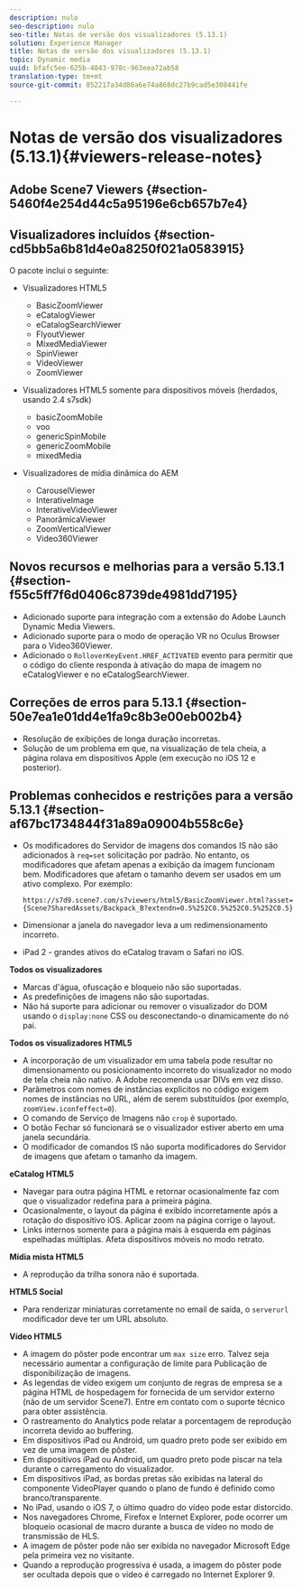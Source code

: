 ```yaml
---
description: nulo
seo-description: nulo
seo-title: Notas de versão dos visualizadores (5.13.1)
solution: Experience Manager
title: Notas de versão dos visualizadores (5.13.1)
topic: Dynamic media
uuid: bfafc5ee-625b-4043-978c-963eea72ab58
translation-type: tm+mt
source-git-commit: 852217a34d86a6e74a868dc27b9cad5e308441fe

---
```



# Notas de versão dos visualizadores (5.13.1){#viewers-release-notes}

## Adobe Scene7 Viewers {#section-5460f4e254d44c5a95196e6cb657b7e4}

## Visualizadores incluídos {#section-cd5bb5a6b81d4e0a8250f021a0583915}

O pacote inclui o seguinte:

* Visualizadores HTML5

   * BasicZoomViewer
   * eCatalogViewer
   * eCatalogSearchViewer
   * FlyoutViewer
   * MixedMediaViewer
   * SpinViewer
   * VideoViewer
   * ZoomViewer

* Visualizadores HTML5 somente para dispositivos móveis (herdados, usando 2.4 s7sdk)

   * basicZoomMobile
   * voo
   * genericSpinMobile
   * genericZoomMobile
   * mixedMedia

* Visualizadores de mídia dinâmica do AEM

   * CarouselViewer
   * InterativeImage
   * InterativeVideoViewer
   * PanorâmicaViewer
   * ZoomVerticalViewer
   * Video360Viewer

## Novos recursos e melhorias para a versão 5.13.1 {#section-f55c5ff7f6d0406c8739de4981dd7195}

* Adicionado suporte para integração com a extensão do Adobe Launch Dynamic Media Viewers.
* Adicionado suporte para o modo de operação VR no Oculus Browser para o Video360Viewer.
* Adicionado o `RolloverKeyEvent.HREF_ACTIVATED` evento para permitir que o código do cliente responda à ativação do mapa de imagem no eCatalogViewer e no eCatalogSearchViewer.

## Correções de erros para 5.13.1 {#section-50e7ea1e01dd4e1fa9c8b3e00eb002b4}

* Resolução de exibições de longa duração incorretas.
* Solução de um problema em que, na visualização de tela cheia, a página rolava em dispositivos Apple (em execução no iOS 12 e posterior).

## Problemas conhecidos e restrições para a versão 5.13.1 {#section-af67bc1734844f31a89a09004b558c6e}

* Os modificadores do Servidor de imagens dos comandos IS não são adicionados à `req=set` solicitação por padrão. No entanto, os modificadores que afetam apenas a exibição da imagem funcionam bem. Modificadores que afetam o tamanho devem ser usados em um ativo complexo. Por exemplo:

   `https://s7d9.scene7.com/s7viewers/html5/BasicZoomViewer.html?asset= {Scene7SharedAssets/Backpack_B?extendn=0.5%252C0.5%252C0.5%252C0.5}`

* Dimensionar a janela do navegador leva a um redimensionamento incorreto.
* iPad 2 - grandes ativos do eCatalog travam o Safari no iOS.

**Todos os visualizadores**

* Marcas d&#39;água, ofuscação e bloqueio não são suportadas.
* As predefinições de imagens não são suportadas.
* Não há suporte para adicionar ou remover o visualizador do DOM usando o `display:none` CSS ou desconectando-o dinamicamente do nó pai.

**Todos os visualizadores HTML5**

* A incorporação de um visualizador em uma tabela pode resultar no dimensionamento ou posicionamento incorreto do visualizador no modo de tela cheia não nativo. A Adobe recomenda usar DIVs em vez disso.
* Parâmetros com nomes de instâncias explícitos no código exigem nomes de instâncias no URL, além de serem substituídos (por exemplo, `zoomView.iconfeffect=0`).
* O comando de Serviço de Imagens não `crop` é suportado.
* O botão Fechar só funcionará se o visualizador estiver aberto em uma janela secundária.
* O modificador de comandos IS não suporta modificadores do Servidor de imagens que afetam o tamanho da imagem.

**eCatalog HTML5**

* Navegar para outra página HTML e retornar ocasionalmente faz com que o visualizador redefina para a primeira página.
* Ocasionalmente, o layout da página é exibido incorretamente após a rotação do dispositivo iOS. Aplicar zoom na página corrige o layout.
* Links internos somente para a página mais à esquerda em páginas espelhadas múltiplas. Afeta dispositivos móveis no modo retrato.

**Mídia mista HTML5**

* A reprodução da trilha sonora não é suportada.

**HTML5 Social**

* Para renderizar miniaturas corretamente no email de saída, o `serverurl` modificador deve ter um URL absoluto.

**Vídeo HTML5**

* A imagem do pôster pode encontrar um `max size` erro. Talvez seja necessário aumentar a configuração de limite para Publicação de disponibilização de imagens.
* As legendas de vídeo exigem um conjunto de regras de empresa se a página HTML de hospedagem for fornecida de um servidor externo (não de um servidor Scene7). Entre em contato com o suporte técnico para obter assistência.
* O rastreamento do Analytics pode relatar a porcentagem de reprodução incorreta devido ao buffering.
* Em dispositivos iPad ou Android, um quadro preto pode ser exibido em vez de uma imagem de pôster.
* Em dispositivos iPad ou Android, um quadro preto pode piscar na tela durante o carregamento do visualizador.
* Em dispositivos iPad, as bordas pretas são exibidas na lateral do componente VideoPlayer quando o plano de fundo é definido como branco/transparente.
* No iPad, usando o iOS 7, o último quadro do vídeo pode estar distorcido.
* Nos navegadores Chrome, Firefox e Internet Explorer, pode ocorrer um bloqueio ocasional de macro durante a busca de vídeo no modo de transmissão de HLS.
* A imagem de pôster pode não ser exibida no navegador Microsoft Edge pela primeira vez no visitante.
* Quando a reprodução progressiva é usada, a imagem do pôster pode ser ocultada depois que o vídeo é carregado no Internet Explorer 9.

